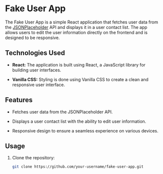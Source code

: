 # Fake User App

The Fake User App is a simple React application that fetches user data from the [JSONPlaceholder](https://jsonplaceholder.typicode.com/) API and displays it in a user contact list. The app allows users to edit the user information directly on the frontend and is designed to be responsive.

## Technologies Used

- **React:** The application is built using React, a JavaScript library for building user interfaces.

- **Vanilla CSS:** Styling is done using Vanilla CSS to create a clean and responsive user interface.

## Features

- Fetches user data from the JSONPlaceholder API.
  
- Displays a user contact list with the ability to edit user information.

- Responsive design to ensure a seamless experience on various devices.

## Usage

1. Clone the repository:

   ```bash
   git clone https://github.com/your-username/fake-user-app.git

